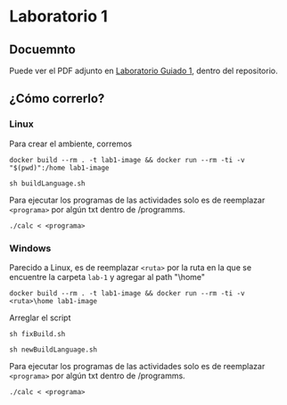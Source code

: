 # Laboratorio 1

## Docuemnto
Puede ver el PDF adjunto en [Laboratorio Guiado 1](Laboratorio_guiado.pdf), dentro del repositorio.

## ¿Cómo correrlo?

### Linux
Para crear el ambiente, corremos
```
docker build --rm . -t lab1-image && docker run --rm -ti -v "$(pwd)":/home lab1-image
```
```
sh buildLanguage.sh
```
Para ejecutar los programas de las actividades solo es de reemplazar ``<programa>`` por algún txt dentro de /programms.
```
./calc < <programa>
```

### Windows
Parecido a Linux, es de reemplazar ``<ruta>`` por la ruta en la que se encuentre la carpeta ``lab-1`` y agregar al path "\home" 
```
docker build --rm . -t lab1-image && docker run --rm -ti -v <ruta>\home lab1-image
```
Arreglar el script
```
sh fixBuild.sh
```
```
sh newBuildLanguage.sh
```
Para ejecutar los programas de las actividades solo es de reemplazar ``<programa>`` por algún txt dentro de /programms.
```
./calc < <programa>
```